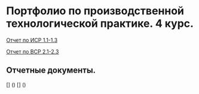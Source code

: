 # Портфолио по производственной технологической практике. 4 курс.
[Отчет по ИСР 1.1-1.3](https://github.com/gabyshut/practice-7sem/blob/main/ПТП-8%20ВСР.docx)

[Отчет по ВСР 2.1-2.3](https://github.com/gabyshut/practice-7sem/blob/main/ПТП-8%20ИСР%20ТЗ.docx)
## Отчетные документы.
[] ()
[] ()
